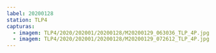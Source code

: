 ```yaml
---
label: 20200128
station: TLP4
capturas:
  - imagem: TLP4/2020/202001/20200128/M20200129_063036_TLP_4P.jpg
  - imagem: TLP4/2020/202001/20200128/M20200129_072612_TLP_4P.jpg
---
```

